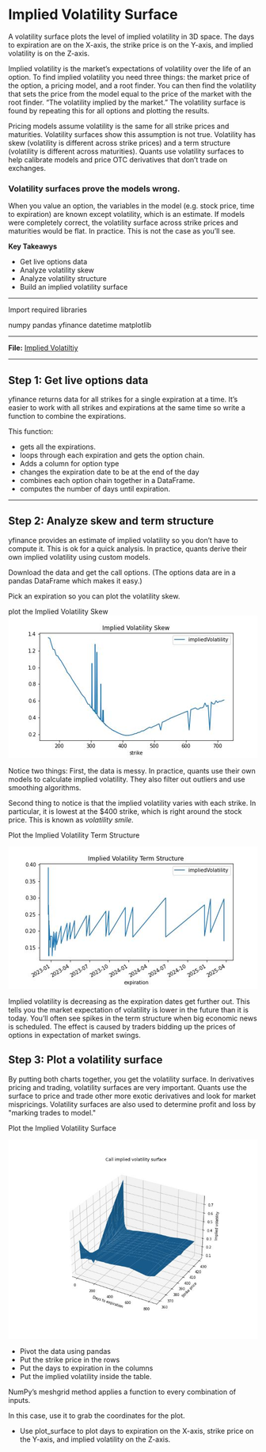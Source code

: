 # Implied Volatility Surface

A volatility surface plots the level of implied volatility in 3D space. The days to expiration are on the X-axis, the strike price is on the Y-axis, and implied volatility is on the Z-axis.

Implied volatility is the market’s expectations of volatility over the life of an option. To find implied volatility you need three things: the market price of the option, a pricing model, and a root finder. You can then find the volatility that sets the price from the model equal to the price of the market with the root finder. “The volatility implied by the market.” The volatility surface is found by repeating this for all options and plotting the results.

Pricing models assume volatility is the same for all strike prices and maturities. Volatility surfaces show this assumption is not true. Volatility has skew (volatility is different across strike prices) and a term structure (volatility is different across maturities). Quants use volatility surfaces to help calibrate models and price OTC derivatives that don’t trade on exchanges.

### Volatility surfaces prove the models wrong.

When you value an option, the variables in the model (e.g. stock price, time to expiration) are known except volatility, which is an estimate. If models were completely correct, the volatility surface across strike prices and maturities would be flat. In practice. This is not the case as you’ll see.

**Key Takeawys**
- Get live options data
- Analyze volatility skew
- Analyze volatility structure
- Build an implied volatility surface

---

Import required libraries

numpy 
pandas
yfinance
datetime
matplotlib

---

**File:** [Implied Volatiltiy](ImpliedVolatility.ipynb)

---

## Step 1: Get live options data

yfinance returns data for all strikes for a single expiration at a time. It’s easier to work with all strikes and expirations at the same time so write a function to combine the expirations.

This function:
- gets all the expirations. 
- loops through each expiration and gets the option chain. 
- Adds a column for option type
- changes the expiration date to be at the end of the day
- combines each option chain together in a DataFrame. 
- computes the number of days until expiration.

---

## Step 2: Analyze skew and term structure
yfinance provides an estimate of implied volatility so you don’t have to compute it. This is ok for a quick analysis. In practice, quants derive their own implied volatility using custom models.


Download the data and get the call options. 
(The options data are in a pandas DataFrame which makes it easy.)


Pick an expiration so you can plot the volatility skew.


plot the Implied Volatility Skew
!['Implied Volatility Skew'](./Images/ImpliedVolatilitySkew.jpg)

Notice two things:
First, the data is messy. In practice, quants use their own models to calculate implied volatility. They also filter out outliers and use smoothing algorithms. 

Second thing to notice is that the implied volatility varies with each strike. In particular, it is lowest at the $400 strike, which is right around the stock price. This is known as *volatility smile.*


Plot the Implied Volatility Term Structure

!['Implied Volatility Term Structure'](./Images/ImpliedVolatilityTermStructure.jpg)


Implied volatility is decreasing as the expiration dates get further out. This tells you the market expectation of volatility is lower in the future than it is today. You’ll often see spikes in the term structure when big economic news is scheduled. The effect is caused by traders bidding up the prices of options in expectation of market swings.

## Step 3: Plot a volatility surface
By putting both charts together, you get the volatility surface. In derivatives pricing and trading, volatility surfaces are very important. Quants use the surface to price and trade other more exotic derivatives and look for market mispricings. Volatility surfaces are also used to determine profit and loss by "marking trades to model."

Plot the Implied Volatility Surface

!['Implied Volatility Surface'](./Images/ImpliedVolatilitySurface.jpg)

- Pivot the data using pandas
- Put the strike price in the rows
- Put the days to expiration in the columns
- Put the implied volatility inside the table. 

NumPy’s meshgrid method applies a function to every combination of inputs. 

In this case, use it to grab the coordinates for the plot. 

- Use plot_surface to plot days to expiration on the X-axis, strike price on the Y-axis, and implied volatility on the Z-axis.
